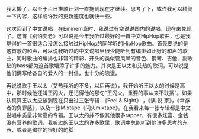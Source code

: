我太懒了，以至于百日推歌计划一直拖到现在才继续。思考了下，或许我可以精简一下内容，这样或许我的更新速度也就快一些。

这次回到了中文说唱，在Eminem篇时，我说过有空说说国内的说唱，现在来兑现了。这首《别怕变老》可以说是今年我听过最好的一首中文HipHop歌曲，也是我觉得的一首很适合没怎么接触过HipHop的同学听的HipHop歌曲。首先要说的是这首歌的和声，可以说我听过的中文说唱里很少能听到有编排如此好的和声的歌曲，同时歌曲的编排也非常的精彩，开头的类似管风琴的音色、钢琴、吉他、副歌垫的bass都为这首歌增添了许多的魅力。其次是王以太和艾热的歌词，可以说是他们俩写给各自的爱人的一封信，也十分的浪漫。

再说说歌手王以太（艾热我听的不多，以后再说），我开始听王以太的时候是高中，那时候他还叫王闪火，还记得他的那句“王闪火，重要的事从来不耽搁”。如果认真算王以太应该到现在只出过三张专辑：《Feel & Sight》 ，《演.说.家》，《幸存者的负罪感》，以及一张Mixtape《闪火mixtape》。在我看来每一张专辑都是中文说唱中质量非常高的专辑。王以太的并不像其他很多rapper，有很多炫富、金钱没有营养的歌词，我听过的王以太的许多歌里，歌词中总能听到他许多思考的东西，或者是编排的很好的韵脚

